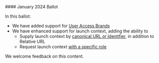 <div class="note-to-balloters" markdown="1">
#### January 2024 Ballot

In this ballot:

* We have added support for [User Access Brands](./brands.html)
* We have enhanced support for launch context, adding the ability to
  * Supply launch context by [canonical URL or Identifier](./scopes-and-launch-context.html#fhir-context), in addition to Relative URL
  * Request launch context [with a specific role](scopes-and-launch-context.html#standalone-apps)

We welcome feedback on this content.
</div>

